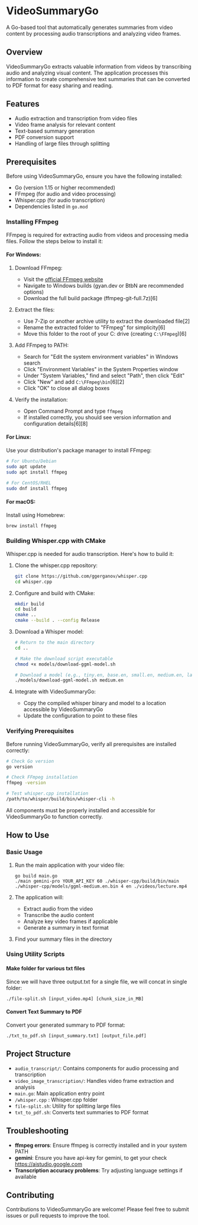 # VideoSummaryGo

A Go-based tool that automatically generates summaries from video content by processing audio transcriptions and analyzing video frames.

## Overview

VideoSummaryGo extracts valuable information from videos by transcribing audio and analyzing visual content. The application processes this information to create comprehensive text summaries that can be converted to PDF format for easy sharing and reading.

## Features

- Audio extraction and transcription from video files
- Video frame analysis for relevant content
- Text-based summary generation
- PDF conversion support
- Handling of large files through splitting

## Prerequisites

Before using VideoSummaryGo, ensure you have the following installed:

- Go (version 1.15 or higher recommended)
- FFmpeg (for audio and video processing)
- Whisper.cpp (for audio transcription)
- Dependencies listed in `go.mod`

### Installing FFmpeg

FFmpeg is required for extracting audio from videos and processing media files. Follow the steps below to install it:

#### For Windows:

1. Download FFmpeg:
   - Visit the [official FFmpeg website](https://ffmpeg.org/download.html)
   - Navigate to Windows builds (gyan.dev or BtbN are recommended options)
   - Download the full build package (ffmpeg-git-full.7z)[6]

2. Extract the files:
   - Use 7-Zip or another archive utility to extract the downloaded file[2]
   - Rename the extracted folder to "FFmpeg" for simplicity[6]
   - Move this folder to the root of your C: drive (creating `C:\FFmpeg`)[6]

3. Add FFmpeg to PATH:
   - Search for "Edit the system environment variables" in Windows search
   - Click "Environment Variables" in the System Properties window
   - Under "System Variables," find and select "Path", then click "Edit"
   - Click "New" and add `C:\FFmpeg\bin`[6][2]
   - Click "OK" to close all dialog boxes

4. Verify the installation:
   - Open Command Prompt and type `ffmpeg`
   - If installed correctly, you should see version information and configuration details[6][8]

#### For Linux:

Use your distribution's package manager to install FFmpeg:
```bash
# For Ubuntu/Debian
sudo apt update
sudo apt install ffmpeg

# For CentOS/RHEL
sudo dnf install ffmpeg
```

#### For macOS:

Install using Homebrew:
```bash
brew install ffmpeg
```

### Building Whisper.cpp with CMake

Whisper.cpp is needed for audio transcription. Here's how to build it:

1. Clone the whisper.cpp repository:
   ```bash
   git clone https://github.com/ggerganov/whisper.cpp
   cd whisper.cpp
   ```

2. Configure and build with CMake:
   ```bash
   mkdir build
   cd build
   cmake ..
   cmake --build . --config Release
   ```

3. Download a Whisper model:
   ```bash
   # Return to the main directory
   cd ..
   
   # Make the download script executable
   chmod +x models/download-ggml-model.sh
   
   # Download a model (e.g., tiny.en, base.en, small.en, medium.en, large-v3)
   ./models/download-ggml-model.sh medium.en
   ```

4. Integrate with VideoSummaryGo:
   - Copy the compiled whisper binary and model to a location accessible by VideoSummaryGo
   - Update the configuration to point to these files

### Verifying Prerequisites

Before running VideoSummaryGo, verify all prerequisites are installed correctly:

```bash
# Check Go version
go version

# Check FFmpeg installation
ffmpeg -version

# Test whisper.cpp installation
/path/to/whisper/build/bin/whisper-cli -h
```

All components must be properly installed and accessible for VideoSummaryGo to function correctly.


## How to Use

### Basic Usage

1. Run the main application with your video file:
   ```
   go build main.go
   ./main gemini-pro YOUR_API_KEY 60 ./whisper-cpp/build/bin/main ./whisper-cpp/models/ggml-medium.en.bin 4 en ./videos/lecture.mp4
   ```

2. The application will:
   - Extract audio from the video
   - Transcribe the audio content
   - Analyze key video frames if applicable
   - Generate a summary in text format

3. Find your summary files in the directory

### Using Utility Scripts

#### Make folder for various txt files

Since we will have three output.txt for a single file, we will concat in single folder:

```
./file-split.sh [input_video.mp4] [chunk_size_in_MB]
```

#### Convert Text Summary to PDF

Convert your generated summary to PDF format:

```
./txt_to_pdf.sh [input_summary.txt] [output_file.pdf]
```

## Project Structure

- `audio_transcript/`: Contains components for audio processing and transcription
- `video_image_transcription/`: Handles video frame extraction and analysis
- `main.go`: Main application entry point
- `/whisper.cpp` : Whisper.cpp folder
- `file-split.sh`: Utility for splitting large files
- `txt_to_pdf.sh`: Converts text summaries to PDF format

## Troubleshooting

- **ffmpeg errors**: Ensure ffmpeg is correctly installed and in your system PATH
- **gemini**: Ensure you have api-key for gemini, to get your check https://aistudio.google.com
- **Transcription accuracy problems**: Try adjusting language settings if available

## Contributing

Contributions to VideoSummaryGo are welcome! Please feel free to submit issues or pull requests to improve the tool.
